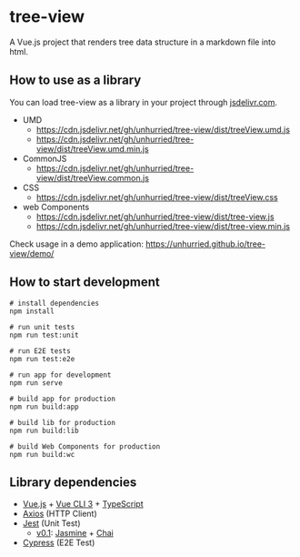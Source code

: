 # tree-view

A Vue.js project that renders tree data structure in a markdown file into html.

## How to use as a library 

You can load tree-view as a library in your project through [jsdelivr.com](https://jsdelivr.com).

* UMD
  * https://cdn.jsdelivr.net/gh/unhurried/tree-view/dist/treeView.umd.js
  * https://cdn.jsdelivr.net/gh/unhurried/tree-view/dist/treeView.umd.min.js
* CommonJS
  * https://cdn.jsdelivr.net/gh/unhurried/tree-view/dist/treeView.common.js
* CSS
  * https://cdn.jsdelivr.net/gh/unhurried/tree-view/dist/treeView.css
* web Components
  * https://cdn.jsdelivr.net/gh/unhurried/tree-view/dist/tree-view.js
  * https://cdn.jsdelivr.net/gh/unhurried/tree-view/dist/tree-view.min.js

Check usage in a demo application: https://unhurried.github.io/tree-view/demo/

## How to start development

```shell
# install dependencies
npm install

# run unit tests
npm run test:unit

# run E2E tests
npm run test:e2e

# run app for development
npm run serve

# build app for production
npm run build:app

# build lib for production
npm run build:lib

# build Web Components for production
npm run build:wc
```

## Library dependencies

- [Vue.js](https://vuejs.org) + [Vue CLI 3](https://cli.vuejs.org/) + [TypeScript](https://www.typescriptlang.org/)
- [Axios](https://github.com/axios/axios) (HTTP Client)
- [Jest](https://jestjs.io/) (Unit Test)
  - [v0.1](https://github.com/unhurried/tree-view/releases/tag/v0.1): [Jasmine](https://jasmine.github.io/) + [Chai](https://www.chaijs.com/)
- [Cypress](https://www.cypress.io/) (E2E Test)